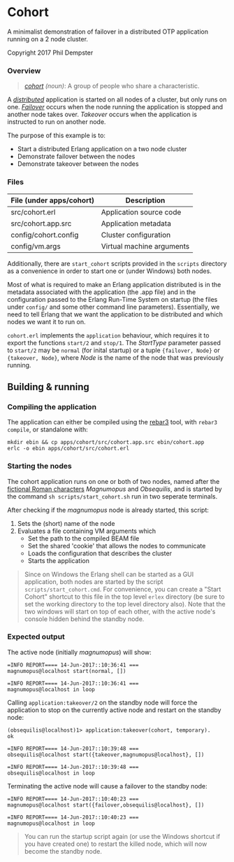 # Cohort

A minimalist demonstration of failover in a distributed OTP application running on a 2 node cluster.

Copyright 2017 Phil Dempster

### Overview

> _[cohort] (noun)_: A group of people who share a characteristic.

A _[distributed]_ application is started on all nodes of a cluster, but only runs on one. _[Failover]_ occurs when the node running the application is stopped and another node takes over. _Takeover_ occurs when the application is instructed to run on another node.

The purpose of this example is to:
* Start a distributed Erlang application on a two node cluster
* Demonstrate failover between the nodes
* Demonstrate takeover between the nodes


### Files

| File (under apps/cohort)  | Description               |
| ------------------------- | ------------------------- |
| src/cohort.erl            | Application source code   |
| src/cohort.app.src        | Application metadata      |
| config/cohort.config      | Cluster configuration     |
| config/vm.args            | Virtual machine arguments |

Additionally, there are `start_cohort` scripts provided in the `scripts` directory as a convenience in order to start one or (under Windows) both nodes.

Most of what is required to make an Erlang application distributed is in the metadata associated with the application (the .app file) and in the configuration passed to the Erlang Run-Time System on startup (the files under `config/` and some other command line parameters). Essentially, we need to tell Erlang that we want the application to be distributed and which nodes we want it to run on.

`cohort.erl` implements the `application` behaviour, which requires it to export the functions `start/2` and `stop/1`. The _StartType_ parameter passed to `start/2` may be `normal` (for inital startup) or a tuple `{failover, Node}` or `{takeover, Node}`, where _Node_ is the name of the node that was previously running.

## Building & running

### Compiling the application

The application can either be compiled using the [rebar3] tool, with `rebar3 compile`, or standalone with:

    mkdir ebin && cp apps/cohort/src/cohort.app.src ebin/cohort.app
    erlc -o ebin apps/cohort/src/cohort.erl

### Starting the nodes

The cohort application runs on one or both of two nodes, named after the [fictional Roman characters][Asterix] _Magnumopus_ and _Obsequilis_, and is started by the command `sh scripts/start_cohort.sh` run in two seperate terminals.

After checking if the _magnumopus_ node is already started, this script:
1. Sets the (short) name of the node
2. Evaluates a file containing VM arguments which
    * Set the path to the compiled BEAM file
    * Set the shared 'cookie' that allows the nodes to communicate
    * Loads the configuration that describes the cluster
    * Starts the application

> Since on Windows the Erlang shell can be started as a GUI application, both nodes are started by the script `scripts/start_cohort.cmd`. For convenience, you can create a "Start Cohort" shortcut to this file in the top level `erlex` directory (be sure to set the working directory to the top level directory also). Note that the two windows will start on top of each other, with the active node's console hidden behind the standby node.

### Expected output

The active node (initially _magnumopus_) will show:

    =INFO REPORT==== 14-Jun-2017::10:36:41 ===
    magnumopus@localhost start(normal, [])

    =INFO REPORT==== 14-Jun-2017::10:36:41 ===
    magnumopus@localhost in loop

Calling `application:takeover/2` on the standby node will force the application to stop on the currently active node and restart on the standby node:

    (obsequilis@localhost)1> application:takeover(cohort, temporary).
    ok

    =INFO REPORT==== 14-Jun-2017::10:39:48 ===
    obsequilis@localhost start({takeover,magnumopus@localhost}, [])

    =INFO REPORT==== 14-Jun-2017::10:39:48 ===
    obsequilis@localhost in loop

Terminating the active node will cause a failover to the standby node:

    =INFO REPORT==== 14-Jun-2017::10:40:23 ===
    magnumopus@localhost start({failover,obsequilis@localhost}, [])

    =INFO REPORT==== 14-Jun-2017::10:40:23 ===
    magnumopus@localhost in loop

> You can run the startup script again (or use the Windows shortcut if you have created one) to restart the killed node, which will now become the standby node.


<!-- References -->
[cohort]:       https://dictionary.cambridge.org/dictionary/english/cohort
[distributed]:  http://learnyousomeerlang.com/distributed-otp-applications
[failover]:     https://en.wikipedia.org/wiki/Failover
[rebar3]:       http://www.rebar3.org/
[Asterix]:      https://en.wikipedia.org/wiki/List_of_Asterix_characters#Romans
